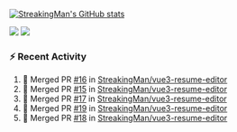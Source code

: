 [![StreakingMan's GitHub stats](https://streakingman-github-readme-stats.vercel.app/api?username=StreakingMan&show_icons=true)](https://github.com/anuraghazra/github-readme-stats)

<p>
  <img src="https://streakingman-github-readme-stats.vercel.app/api/top-langs/?username=StreakingMan&layout=compact&langs_count=8" />
  <img src="https://streakingman-github-readme-stats.vercel.app/api/wakatime?username=StreakingMan&layout=compact&langs_count=8" />
</p>

### :zap: Recent Activity

<!--START_SECTION:activity-->
1. 🎉 Merged PR [#16](https://github.com/StreakingMan/vue3-resume-editor/pull/16) in [StreakingMan/vue3-resume-editor](https://github.com/StreakingMan/vue3-resume-editor)
2. 🎉 Merged PR [#15](https://github.com/StreakingMan/vue3-resume-editor/pull/15) in [StreakingMan/vue3-resume-editor](https://github.com/StreakingMan/vue3-resume-editor)
3. 🎉 Merged PR [#17](https://github.com/StreakingMan/vue3-resume-editor/pull/17) in [StreakingMan/vue3-resume-editor](https://github.com/StreakingMan/vue3-resume-editor)
4. 🎉 Merged PR [#19](https://github.com/StreakingMan/vue3-resume-editor/pull/19) in [StreakingMan/vue3-resume-editor](https://github.com/StreakingMan/vue3-resume-editor)
5. 🎉 Merged PR [#18](https://github.com/StreakingMan/vue3-resume-editor/pull/18) in [StreakingMan/vue3-resume-editor](https://github.com/StreakingMan/vue3-resume-editor)
<!--END_SECTION:activity-->


<!---
StreakingMan/StreakingMan is a ✨ special ✨ repository because its `README.md` (this file) appears on your GitHub profile.
You can click the Preview link to take a look at your changes.
--->


